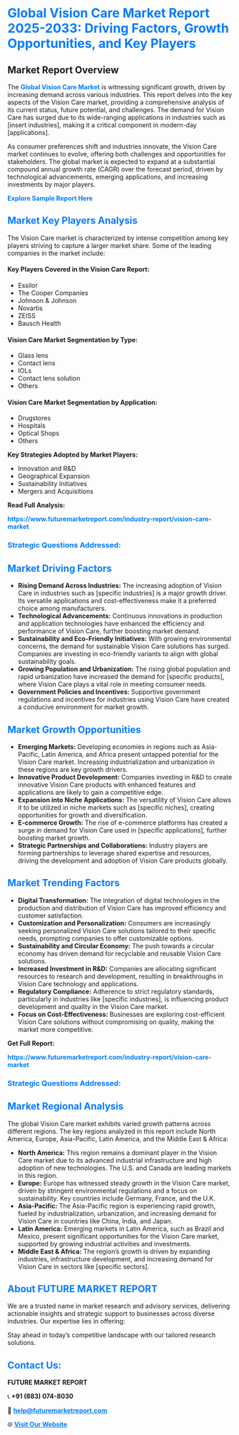 <h1 style="color: #007BFF;">Global Vision Care Market Report 2025-2033: Driving Factors, Growth Opportunities, and Key Players</h1>

<section id="overview">
<h2>Market Report Overview</h2>
<p>The <a href="https://www.futuremarketreport.com/industry-report/vision-care-market" style="color: #007BFF; text-decoration: none;"><strong>Global Vision Care Market</strong></a> is witnessing significant growth, driven by increasing demand across various industries. This report delves into the key aspects of the Vision Care market, providing a comprehensive analysis of its current status, future potential, and challenges. The demand for Vision Care has surged due to its wide-ranging applications in industries such as [insert industries], making it a critical component in modern-day [applications].</p>
<p>As consumer preferences shift and industries innovate, the Vision Care market continues to evolve, offering both challenges and opportunities for stakeholders. The global market is expected to expand at a substantial compound annual growth rate (CAGR) over the forecast period, driven by technological advancements, emerging applications, and increasing investments by major players.</p>
</section>

<section id="overview">
<p><a href="https://www.futuremarketreport.com/request-sample/reportId=82777" style="color: #007BFF; text-decoration: none;"><strong>Explore Sample Report Here</strong></a></p>
</section>

<section id="key-players">
<h2 style="color: #007BFF;">Market Key Players Analysis</h2>
<p>The Vision Care market is characterized by intense competition among key players striving to capture a larger market share. Some of the leading companies in the market include:</p>
<h4>Key Players Covered in the Vision Care Report:</h4>
<ul><li>Essilor</li><li>The Cooper Companies</li><li>Johnson &amp; Johnson</li><li>Novartis</li><li>ZEISS</li><li>Bausch Health</li></ul>
<h4>Vision Care Market Segmentation by Type:</h4>
<ul><li>Glass lens</li><li>Contact lens</li><li>IOLs</li><li>Contact lens solution</li><li>Others</li></ul>

<h4>Vision Care Market Segmentation by Application:</h4>
<ul><li>Drugstores</li><li>Hospitals</li><li>Optical Shops</li><li>Others</li></ul>
<p><strong>Key Strategies Adopted by Market Players:</strong></p>
<ul>
<li>Innovation and R&D</li>
<li>Geographical Expansion</li>
<li>Sustainability Initiatives</li>
<li>Mergers and Acquisitions</li>
</ul>
</section>

<section>
<p><strong>Read Full Analysis: </strong></p><a href="https://www.futuremarketreport.com/industry-report/vision-care-market" style="color: #007BFF; text-decoration: none;"><strong>https://www.futuremarketreport.com/industry-report/vision-care-market</strong></a>
<h3 style="color: #007BFF;">Strategic Questions Addressed:</h3>
</section>

<section id="driving-factors">
<h2 style="color: #007BFF;">Market Driving Factors</h2>
<ul>
<li><strong>Rising Demand Across Industries:</strong> The increasing adoption of Vision Care in industries such as [specific industries] is a major growth driver. Its versatile applications and cost-effectiveness make it a preferred choice among manufacturers.</li>
<li><strong>Technological Advancements:</strong> Continuous innovations in production and application technologies have enhanced the efficiency and performance of Vision Care, further boosting market demand.</li>
<li><strong>Sustainability and Eco-Friendly Initiatives:</strong> With growing environmental concerns, the demand for sustainable Vision Care solutions has surged. Companies are investing in eco-friendly variants to align with global sustainability goals.</li>
<li><strong>Growing Population and Urbanization:</strong> The rising global population and rapid urbanization have increased the demand for [specific products], where Vision Care plays a vital role in meeting consumer needs.</li>
<li><strong>Government Policies and Incentives:</strong> Supportive government regulations and incentives for industries using Vision Care have created a conducive environment for market growth.</li>
</ul>
</section>

<section id="growth-opportunities">
<h2 style="color: #007BFF;">Market Growth Opportunities</h2>
<ul>
<li><strong>Emerging Markets:</strong> Developing economies in regions such as Asia-Pacific, Latin America, and Africa present untapped potential for the Vision Care market. Increasing industrialization and urbanization in these regions are key growth drivers.</li>
<li><strong>Innovative Product Development:</strong> Companies investing in R&D to create innovative Vision Care products with enhanced features and applications are likely to gain a competitive edge.</li>
<li><strong>Expansion into Niche Applications:</strong> The versatility of Vision Care allows it to be utilized in niche markets such as [specific niches], creating opportunities for growth and diversification.</li>
<li><strong>E-commerce Growth:</strong> The rise of e-commerce platforms has created a surge in demand for Vision Care used in [specific applications], further boosting market growth.</li>
<li><strong>Strategic Partnerships and Collaborations:</strong> Industry players are forming partnerships to leverage shared expertise and resources, driving the development and adoption of Vision Care products globally.</li>
</ul>
</section>

<section id="trending-factors">
<h2 style="color: #007BFF;">Market Trending Factors</h2>
<ul>
<li><strong>Digital Transformation:</strong> The integration of digital technologies in the production and distribution of Vision Care has improved efficiency and customer satisfaction.</li>
<li><strong>Customization and Personalization:</strong> Consumers are increasingly seeking personalized Vision Care solutions tailored to their specific needs, prompting companies to offer customizable options.</li>
<li><strong>Sustainability and Circular Economy:</strong> The push towards a circular economy has driven demand for recyclable and reusable Vision Care solutions.</li>
<li><strong>Increased Investment in R&D:</strong> Companies are allocating significant resources to research and development, resulting in breakthroughs in Vision Care technology and applications.</li>
<li><strong>Regulatory Compliance:</strong> Adherence to strict regulatory standards, particularly in industries like [specific industries], is influencing product development and quality in the Vision Care market.</li>
<li><strong>Focus on Cost-Effectiveness:</strong> Businesses are exploring cost-efficient Vision Care solutions without compromising on quality, making the market more competitive.</li>
</ul>
</section>

<section>
<p><strong>Get Full Report: </strong></p><a href="https://www.futuremarketreport.com/industry-report/vision-care-market" style="color: #007BFF; text-decoration: none;"><strong>https://www.futuremarketreport.com/industry-report/vision-care-market</strong></a>
<h3 style="color: #007BFF;">Strategic Questions Addressed:</h3>
</section>


<section id="regional-analysis">
<h2 style="color: #007BFF;">Market Regional Analysis</h2>
<p>The global Vision Care market exhibits varied growth patterns across different regions. The key regions analyzed in this report include North America, Europe, Asia-Pacific, Latin America, and the Middle East & Africa:</p>
<ul>
<li><strong>North America:</strong> This region remains a dominant player in the Vision Care market due to its advanced industrial infrastructure and high adoption of new technologies. The U.S. and Canada are leading markets in this region.</li>
<li><strong>Europe:</strong> Europe has witnessed steady growth in the Vision Care market, driven by stringent environmental regulations and a focus on sustainability. Key countries include Germany, France, and the U.K.</li>
<li><strong>Asia-Pacific:</strong> The Asia-Pacific region is experiencing rapid growth, fueled by industrialization, urbanization, and increasing demand for Vision Care in countries like China, India, and Japan.</li>
<li><strong>Latin America:</strong> Emerging markets in Latin America, such as Brazil and Mexico, present significant opportunities for the Vision Care market, supported by growing industrial activities and investments.</li>
<li><strong>Middle East & Africa:</strong> The region’s growth is driven by expanding industries, infrastructure development, and increasing demand for Vision Care in sectors like [specific sectors].</li>
</ul>
</section>

<footer>
<h2 style="color: #007BFF;">About FUTURE MARKET REPORT</h2>
<p>We are a trusted name in market research and advisory services, delivering actionable insights and strategic support to businesses across diverse industries. Our expertise lies in offering:</p>

<p>Stay ahead in today’s competitive landscape with our tailored research solutions.</p>

<h2 style="color: #007BFF;">Contact Us:</h2>
<p><strong>FUTURE MARKET REPORT</strong></p>
<p>📞 <strong>+91 (883) 074-8030</strong></p>
<p>📧 <strong><a href="mailto:help@futuremarketreport.com" style="color: #007BFF;">help@futuremarketreport.com</a></strong></p>
<p>🌐 <strong><a href="https://www.futuremarketreport.com/" style="color: #007BFF;">Visit Our Website</a></strong></p>
</footer>